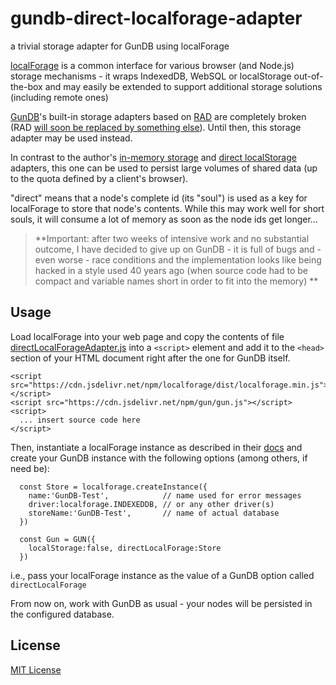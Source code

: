 # gundb-direct-localforage-adapter #

a trivial storage adapter for GunDB using localForage

[localForage](https://github.com/localForage/localForage) is a common interface for various browser (and Node.js) storage mechanisms - it wraps IndexedDB, WebSQL or localStorage out-of-the-box and may easily be extended to support additional storage solutions (including remote ones)

[GunDB](https://github.com/amark/gun)'s built-in storage adapters based on [RAD](https://github.com/amark/gun/wiki/RAD) are completely broken (RAD [will soon be replaced by something else](https://github.com/amark/gun/issues/1329#issuecomment-1556079655)). Until then, this storage adapter may be used instead.

In contrast to the author's [in-memory storage](https://github.com/rozek/gundb-in-memory-storage-adapter) and [direct localStorage](https://github.com/rozek/gundb-direct-localstorage-adapter) adapters, this one can be used to persist large volumes of shared data (up to the quota defined by a client's browser).

"direct" means that a node's complete id (its "soul") is used as a key for localForage to store that node's contents. While this may work well for short souls, it will consume a lot of memory as soon as the node ids get longer...

> **Important: after two weeks of intensive work and no substantial outcome, I have decided to give up on GunDB - it is full of bugs and - even worse - race conditions and the implementation looks like being hacked in a style used 40 years ago (when source code had to be compact and variable names short in order to fit into the memory) **

## Usage ##

Load localForage into your web page and copy the contents of file [directLocalForageAdapter.js](./src/directLocalForageAdapter.js) into a `<script>` element and add it to the `<head>` section of your HTML document right after the one for GunDB itself.

```
<script src="https://cdn.jsdelivr.net/npm/localforage/dist/localforage.min.js"></script>
<script src="https://cdn.jsdelivr.net/npm/gun/gun.js"></script>
<script>
  ... insert source code here
</script>
```

Then, instantiate a localForage instance as described in their [docs](https://localforage.github.io/localForage/) and create your GunDB instance with the following options (among others, if need be):

```
  const Store = localforage.createInstance({
    name:'GunDB-Test',            // name used for error messages
    driver:localforage.INDEXEDDB, // or any other driver(s)
    storeName:'GunDB-Test',       // name of actual database
  })

  const Gun = GUN({
    localStorage:false, directLocalForage:Store
  })
```

i.e., pass your localForage instance as the value of a GunDB option called `directLocalForage`

From now on, work with GunDB as usual - your nodes will be persisted in the configured database.

## License ##

[MIT License](LICENSE.md)
